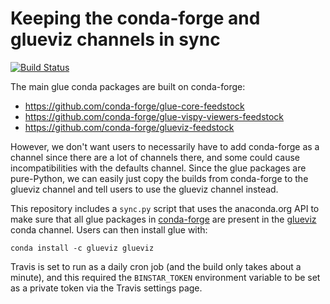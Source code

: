 # Keeping the conda-forge and glueviz channels in sync

[![Build Status](https://travis-ci.org/glue-viz/conda-sync.svg?branch=master)](https://travis-ci.org/glue-viz/conda-sync)

The main glue conda packages are built on conda-forge:

* https://github.com/conda-forge/glue-core-feedstock
* https://github.com/conda-forge/glue-vispy-viewers-feedstock
* https://github.com/conda-forge/glueviz-feedstock

However, we don't want users to necessarily have to add conda-forge as a channel since there are a lot of channels there, and some could cause incompatibilities with the defaults channel. Since the glue packages are pure-Python, we can easily just copy the builds from conda-forge to the glueviz channel and tell users to use the glueviz channel instead.

This repository includes a ``sync.py`` script that uses the anaconda.org API to make sure that all glue packages in [conda-forge](https://anaconda.org/conda-forge) are present in the [glueviz](https://anaconda.org/glueviz) conda channel. Users can then install glue with:

    conda install -c glueviz glueviz
    
Travis is set to run as a daily cron job (and the build only takes about a minute), and this required the ``BINSTAR_TOKEN`` environment variable to be set as a private token via the Travis settings page.
